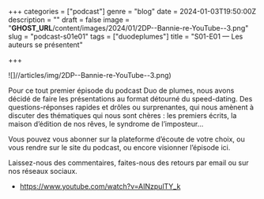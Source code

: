 +++
categories = ["podcast"]
genre = "blog"
date = 2024-01-03T19:50:00Z
description = ""
draft = false
image = "__GHOST_URL__/content/images/2024/01/2DP--Bannie-re-YouTube--3.png"
slug = "podcast-s01e01"
tags = ["duodeplumes"]
title = "S01-E01 — Les auteurs se présentent"

+++

![]//articles/img/2DP--Bannie-re-YouTube--3.png)

Pour ce tout premier épisode du podcast Duo de plumes, nous avons décidé de faire les présentations au format détourné du speed-dating. Des questions-réponses rapides et drôles ou surprenantes, qui nous amènent à discuter des thématiques qui nous sont chères : les premiers écrits, la maison d’édition de nos rêves, le syndrome de l’imposteur…

Vous pouvez vous abonner sur la plateforme d’écoute de votre choix, ou vous rendre sur le site du podcast, ou encore visionner l’épisode ici.

Laissez-nous des commentaires, faites-nous des retours par email ou sur nos réseaux sociaux.

- https://www.youtube.com/watch?v=AINzpulTY_k